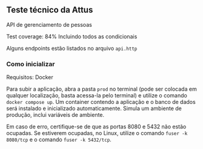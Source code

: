 ## Teste técnico da Attus

API de gerenciamento de pessoas

Test coverage: 84%
Incluindo todos as condicionais

Alguns endpoints estão listados no arquivo `api.http`

### Como inicializar
Requisitos: Docker

Para subir a aplicação, abra a pasta `prod` no terminal (pode ser colocada em qualquer localização, basta acessa-la pelo terminal) e utilize o comando `docker compose up`.
Um container contendo a aplicação e o banco de dados será instalado e inicializado automaticamente.
Simula um ambiente de produção, inclui variáveis de ambiente.

Em caso de erro, certifique-se de que as portas 8080 e 5432 não estão ocupadas.
Se estiverem ocupadas, no Linux, utilize o comando `fuser -k 8080/tcp` e o comando `fuser -k 5432/tcp`.
